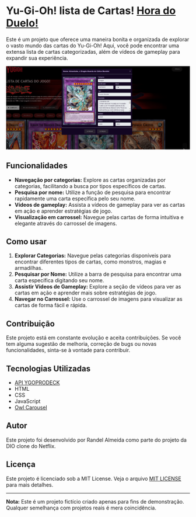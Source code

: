 # Yu-Gi-Oh! lista de Cartas! [Hora do Duelo!](https://randelsouza.github.io/netflix-clone/index.html)

Este é um projeto que oferece uma maneira bonita e organizada de explorar o vasto mundo das cartas do Yu-Gi-Oh! Aqui, você pode encontrar uma extensa lista de cartas categorizadas, além de vídeos de gameplay para expandir sua experiência.

![Functionalities](https://github.com/RandelSouza/netflix-clone/blob/main/img/yu-gi-oh.png)

## Funcionalidades

- **Navegação por categorias:** Explore as cartas organizadas por categorias, facilitando a busca por tipos específicos de cartas.
- **Pesquisa por nome:** Utilize a função de pesquisa para encontrar rapidamente uma carta específica pelo seu nome.
- **Vídeos de gameplay:** Assista a vídeos de gameplay para ver as cartas em ação e aprender estratégias de jogo.
- **Visualização em carrossel:** Navegue pelas cartas de forma intuitiva e elegante através do carrossel de imagens.

## Como usar

1. **Explorar Categorias:** Navegue pelas categorias disponíveis para encontrar diferentes tipos de cartas, como monstros, magias e armadilhas.
2. **Pesquisar por Nome:** Utilize a barra de pesquisa para encontrar uma carta específica digitando seu nome.
3. **Assistir Vídeos de Gameplay:** Explore a seção de vídeos para ver as cartas em ação e aprender mais sobre estratégias de jogo.
4. **Navegar no Carrossel:** Use o carrossel de imagens para visualizar as cartas de forma fácil e rápida.

## Contribuição

Este projeto está em constante evolução e aceita contribuições. Se você tem alguma sugestão de melhoria, correção de bugs ou novas funcionalidades, sinta-se à vontade para contribuir.

## Tecnologias Utilizadas
- [API YGOPRODECK](https://ygoprodeck.com/api-guide/)
- HTML
- CSS
- JavaScript
- [Owl Carousel](https://owlcarousel2.github.io/OwlCarousel2/)

## Autor

Este projeto foi desenvolvido por Randel Almeida como parte do projeto da DIO clone do Netflix.

## Licença

Este projeto é licenciado sob a MIT License. Veja o arquivo [MIT LICENSE](https://github.com/RandelSouza/netflix-clone/blob/main/MIT_License.txt) para mais detalhes.

---

**Nota:** Este é um projeto fictício criado apenas para fins de demonstração. Qualquer semelhança com projetos reais é mera coincidência.



